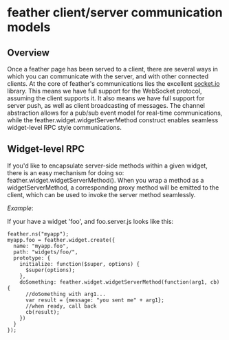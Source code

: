 # feather client/server communication models #

## Overview ##
Once a feather page has been served to a client, there are several ways in which you can communicate with the server, and with other connected clients. At the core of feather's communications lies the excellent [socket.io](http://socket.io) library. This means we have full support for the WebSocket protocol, assuming the client supports it. It also means we have full support for server push, as well as client broadcasting of messages. The channel abstraction allows for a pub/sub event model for real-time communications, while the feather.widget.widgetServerMethod construct enables seamless widget-level RPC style communications.

## Widget-level RPC ##
If you'd like to encapsulate server-side methods within a given widget, there is an easy mechanism for doing so: feather.widget.widgetServerMethod(). When you wrap a method as a widgetServerMethod, a corresponding proxy method will be emitted to the client, which can be used to invoke the server method seamlessly.

_Example_:

  If your have a widget 'foo', and foo.server.js looks like this:

    feather.ns("myapp");    
    myapp.foo = feather.widget.create({
      name: "myapp.foo",
      path: "widgets/foo/",
      prototype: {
        initialize: function($super, options) {
          $super(options);
        },
        doSomething: feather.widget.widgetServerMethod(function(arg1, cb) {
          //doSomething with arg1...
          var result = {message: "you sent me" + arg1};
          //when ready, call back
          cb(result);
        })
      }		
    });

